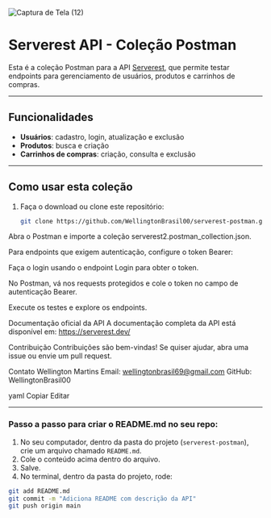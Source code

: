 
![Captura de Tela (12)](https://github.com/user-attachments/assets/5824d38b-be32-4c3b-a54c-c45909223eef)

# Serverest API - Coleção Postman

Esta é a coleção Postman para a API [Serverest](https://serverest.dev/), que permite testar endpoints para gerenciamento de usuários, produtos e carrinhos de compras.

---

## Funcionalidades

- **Usuários**: cadastro, login, atualização e exclusão
- **Produtos**: busca e criação
- **Carrinhos de compras**: criação, consulta e exclusão

---

## Como usar esta coleção

1. Faça o download ou clone este repositório:
   ```bash
   git clone https://github.com/WellingtonBrasil00/serverest-postman.git
Abra o Postman e importe a coleção serverest2.postman_collection.json.

Para endpoints que exigem autenticação, configure o token Bearer:

Faça o login usando o endpoint Login para obter o token.

No Postman, vá nos requests protegidos e cole o token no campo de autenticação Bearer.

Execute os testes e explore os endpoints.

Documentação oficial da API
A documentação completa da API está disponível em:
https://serverest.dev/

Contribuição
Contribuições são bem-vindas! Se quiser ajudar, abra uma issue ou envie um pull request.

Contato
Wellington Martins
Email: wellingtonbrasil69@gmail.com
GitHub: WellingtonBrasil00

yaml
Copiar
Editar

---

### Passo a passo para criar o README.md no seu repo:

1. No seu computador, dentro da pasta do projeto (`serverest-postman`), crie um arquivo chamado `README.md`.
2. Cole o conteúdo acima dentro do arquivo.
3. Salve.
4. No terminal, dentro da pasta do projeto, rode:

```bash
git add README.md
git commit -m "Adiciona README com descrição da API"
git push origin main
